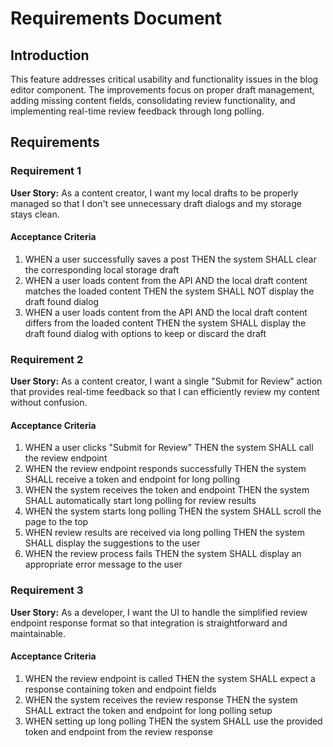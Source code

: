 # Requirements Document

## Introduction

This feature addresses critical usability and functionality issues in the blog editor component. The improvements focus on proper draft management, adding missing content fields, consolidating review functionality, and implementing real-time review feedback through long polling.

## Requirements

### Requirement 1

**User Story:** As a content creator, I want my local drafts to be properly managed so that I don't see unnecessary draft dialogs and my storage stays clean.

#### Acceptance Criteria

1. WHEN a user successfully saves a post THEN the system SHALL clear the corresponding local storage draft
2. WHEN a user loads content from the API AND the local draft content matches the loaded content THEN the system SHALL NOT display the draft found dialog
3. WHEN a user loads content from the API AND the local draft content differs from the loaded content THEN the system SHALL display the draft found dialog with options to keep or discard the draft

### Requirement 2

**User Story:** As a content creator, I want a single "Submit for Review" action that provides real-time feedback so that I can efficiently review my content without confusion.

#### Acceptance Criteria

1. WHEN a user clicks "Submit for Review" THEN the system SHALL call the review endpoint
2. WHEN the review endpoint responds successfully THEN the system SHALL receive a token and endpoint for long polling
3. WHEN the system receives the token and endpoint THEN the system SHALL automatically start long polling for review results
4. WHEN the system starts long polling THEN the system SHALL scroll the page to the top
5. WHEN review results are received via long polling THEN the system SHALL display the suggestions to the user
6. WHEN the review process fails THEN the system SHALL display an appropriate error message to the user

### Requirement 3

**User Story:** As a developer, I want the UI to handle the simplified review endpoint response format so that integration is straightforward and maintainable.

#### Acceptance Criteria

1. WHEN the review endpoint is called THEN the system SHALL expect a response containing token and endpoint fields
2. WHEN the system receives the review response THEN the system SHALL extract the token and endpoint for long polling setup
3. WHEN setting up long polling THEN the system SHALL use the provided token and endpoint from the review response
